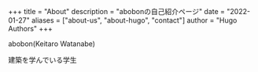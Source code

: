 +++ title = "About"
description = "abobonの自己紹介ページ"
date = "2022-01-27"
aliases = ["about-us", "about-hugo", "contact"]
author = "Hugo Authors"
+++

abobon(Keitaro Watanabe)

建築を学んでいる学生